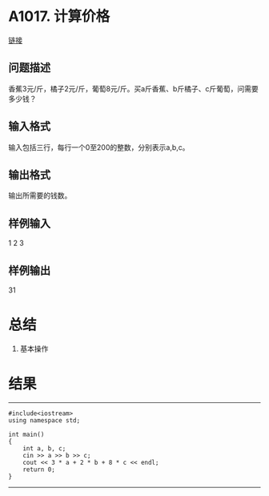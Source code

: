 # A1017. 计算价格

[链接](http://www.tsinsen.com/A1017)

## 问题描述

香蕉3元/斤，橘子2元/斤，葡萄8元/斤。买a斤香蕉、b斤橘子、c斤葡萄，问需要多少钱？

## 输入格式

输入包括三行，每行一个0至200的整数，分别表示a,b,c。

## 输出格式

输出所需要的钱数。

## 样例输入

1
2
3

## 样例输出

31

# 总结

1. 基本操作

# 结果

---

	#include<iostream>
	using namespace std;
	
	int main()
	{
		int a, b, c;
		cin >> a >> b >> c;
		cout << 3 * a + 2 * b + 8 * c << endl;
		return 0;
	}

---

